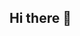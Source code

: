 ## Hi there 👋

<!--
**shubhangibw/shubhangibw** is a ✨ _special_ ✨ repository because its `README.md` (this file) appears on your GitHub profile.

Here are some ideas to get you started:

- 🔭 I’m currently working on finetuning a DeBERTa model
- 🌱 I’m currently learning how to integrate APIs 
- 👯 I’m looking to collaborate on future projects!
- 🤔 I’m looking for help with ...
- 💬 Ask me about ...
- 📫 How to reach me: ...
- 😄 Pronouns: ...
- ⚡ Fun fact: ...
-->


